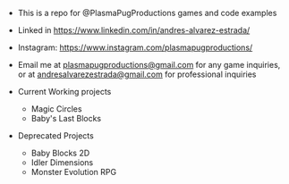 - This is a repo for @PlasmaPugProductions games and code examples
- Linked in https://www.linkedin.com/in/andres-alvarez-estrada/
- Instagram: https://www.instagram.com/plasmapugproductions/
- Email me at plasmapugproductions@gmail.com for any game inquiries, or at andresalvarezestrada@gmail.com for professional inquiries

- Current Working projects
  - Magic Circles 
  - Baby's Last Blocks

- Deprecated Projects
  - Baby Blocks 2D
  - Idler Dimensions
  - Monster Evolution RPG
